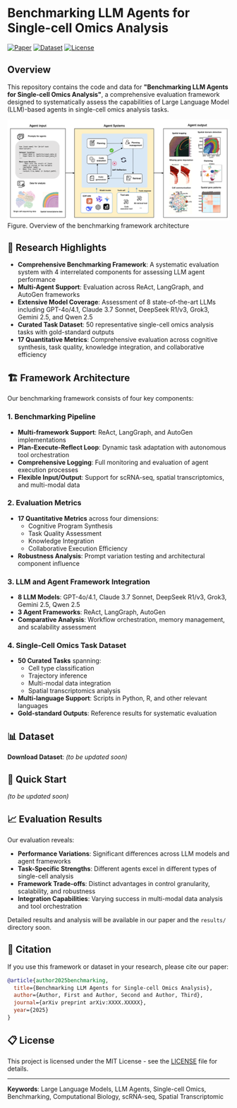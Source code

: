 # Benchmarking LLM Agents for Single-cell Omics Analysis

[![Paper](https://img.shields.io/badge/Paper-arXiv-red)](https://arxiv.org/abs/XXXX.XXXXX) [![Dataset](https://img.shields.io/badge/Dataset-Available-blue)](https://claude.ai/chat/89eaffbd-376e-46dc-bdf7-2db7db858d04#dataset) [![License](https://img.shields.io/badge/License-MIT-yellow)](https://opensource.org/licenses/MIT)

## Overview

This repository contains the code and data for **"Benchmarking LLM Agents for Single-cell Omics Analysis"**, a comprehensive evaluation framework designed to systematically assess the capabilities of Large Language Model (LLM)-based agents in single-cell omics analysis tasks.

![Framework Overview](./asserts/framework.png)Figure. Overview of the benchmarking framework architecture

## 🔬 Research Highlights

- **Comprehensive Benchmarking Framework**: A systematic evaluation system with 4 interrelated components for assessing LLM agent performance
- **Multi-Agent Support**: Evaluation across ReAct, LangGraph, and AutoGen frameworks
- **Extensive Model Coverage**: Assessment of 8 state-of-the-art LLMs including GPT-4o/4.1, Claude 3.7 Sonnet, DeepSeek R1/v3, Grok3, Gemini 2.5, and Qwen 2.5
- **Curated Task Dataset**: 50 representative single-cell omics analysis tasks with gold-standard outputs
- **17 Quantitative Metrics**: Comprehensive evaluation across cognitive synthesis, task quality, knowledge integration, and collaborative efficiency

## 🏗️ Framework Architecture

Our benchmarking framework consists of four key components:

### 1. Benchmarking Pipeline

- **Multi-framework Support**: ReAct, LangGraph, and AutoGen implementations
- **Plan-Execute-Reflect Loop**: Dynamic task adaptation with autonomous tool orchestration
- **Comprehensive Logging**: Full monitoring and evaluation of agent execution processes
- **Flexible Input/Output**: Support for scRNA-seq, spatial transcriptomics, and multi-modal data

### 2. Evaluation Metrics

- **17 Quantitative Metrics** across four dimensions:
    - Cognitive Program Synthesis
    - Task Quality Assessment
    - Knowledge Integration
    - Collaborative Execution Efficiency
- **Robustness Analysis**: Prompt variation testing and architectural component influence

### 3. LLM and Agent Framework Integration

- **8 LLM Models**: GPT-4o/4.1, Claude 3.7 Sonnet, DeepSeek R1/v3, Grok3, Gemini 2.5, Qwen 2.5
- **3 Agent Frameworks**: ReAct, LangGraph, AutoGen
- **Comparative Analysis**: Workflow orchestration, memory management, and scalability assessment

### 4. Single-Cell Omics Task Dataset

- **50 Curated Tasks** spanning:
    - Cell type classification
    - Trajectory inference
    - Multi-modal data integration
    - Spatial transcriptomics analysis
- **Multi-language Support**: Scripts in Python, R, and other relevant languages
- **Gold-standard Outputs**: Reference results for systematic evaluation

## 📊 Dataset

**Download Dataset**: *(to be updated soon)*

## 🚀 Quick Start

*(to be updated soon)*

## 📈 Evaluation Results

Our evaluation reveals:

- **Performance Variations**: Significant differences across LLM models and agent frameworks
- **Task-Specific Strengths**: Different agents excel in different types of single-cell analysis
- **Framework Trade-offs**: Distinct advantages in control granularity, scalability, and robustness
- **Integration Capabilities**: Varying success in multi-modal data analysis and tool orchestration

Detailed results and analysis will be available in our paper and the `results/` directory soon.


## 📄 Citation

If you use this framework or dataset in your research, please cite our paper:

```bibtex
@article{author2025benchmarking,
  title={Benchmarking LLM Agents for Single-cell Omics Analysis},
  author={Author, First and Author, Second and Author, Third},
  journal={arXiv preprint arXiv:XXXX.XXXXX},
  year={2025}
}
```


## 📋 License

This project is licensed under the MIT License - see the [LICENSE](https://opensource.org/licenses/MIT) file for details.


---

**Keywords**: Large Language Models, LLM Agents, Single-cell Omics, Benchmarking, Computational Biology, scRNA-seq, Spatial Transcriptomic
